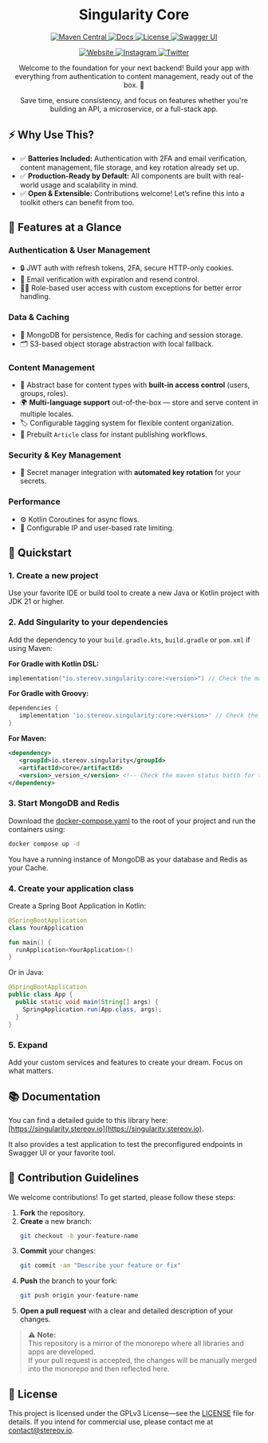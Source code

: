 <h1 style="text-align: center;">Singularity Core</h1>

<p style="text-align: center;">
  <a href="https://central.sonatype.com/artifact/io.stereov.singularity/core">
    <img src="https://img.shields.io/maven-central/v/io.stereov.singularity/core.svg?logo=apachemaven" alt="Maven Central">
  </a>
  <a href="https://singularity.stereov.io">
    <img src="https://img.shields.io/badge/docs-available-brightgreen?logo=docusaurus" alt="Docs">
  </a>
  <a href="https://github.com/antistereov/singularity-core?tab=GPL-3.0-1-ov-file">
    <img src="https://img.shields.io/github/license/antistereov/singularity-core?logo=gnu" alt="License">
  </a>
  <a href="https://singularity.stereov.io/swagger">
    <img src="https://img.shields.io/badge/API%20Docs-Swagger-85EA2D?logo=swagger" alt="Swagger UI">
  </a>
</p>

<p style="text-align: center;">
  <a href="https://stereov.io">
    <img src="https://img.shields.io/badge/My_Website-stereov.io-blue" alt="Website">
  </a>
  <a href="https://instagram.com/antistereov.coding">
    <img src="https://img.shields.io/badge/Instagram-@antistereov.coding-ff69b4?logo=instagram" alt="Instagram">
  </a>
  <a href="https://twitter.com/antistereov">
    <img src="https://img.shields.io/badge/X-@antistereov-1DA1F2?logo=x" alt="Twitter">
  </a>
</p>

<p style="text-align: center;">
  Welcome to the foundation for your next backend! 
  Build your app with everything from authentication to content management, ready out of the box. 🚀
</p>
<p style="text-align: center;">
  Save time, ensure consistency, and focus on features whether you're building an API,
  a microservice, or a full-stack app.
</p>

## ⚡ Why Use This?

- ✅ **Batteries Included:** Authentication with 2FA and email verification, content management, file storage, and key rotation already set up.
- ✅ **Production-Ready by Default:** All components are built with real-world usage and scalability in mind.
- ✅ **Open & Extensible:** Contributions welcome! Let’s refine this into a toolkit others can benefit from too.

## 🔐 Features at a Glance

### **Authentication & User Management**
- 🔒 JWT auth with refresh tokens, 2FA, secure HTTP-only cookies.
- 📧 Email verification with expiration and resend control.
- 🧑‍💻 Role-based user access with custom exceptions for better error handling.

### **Data & Caching**
- 💾 MongoDB for persistence, Redis for caching and session storage.
- 🗂️ S3-based object storage abstraction with local fallback.

### **Content Management**
- 🧩 Abstract base for content types with **built-in access control** (users, groups, roles).
- 🌍 **Multi-language support** out-of-the-box — store and serve content in multiple locales.
- 🏷️ Configurable tagging system for flexible content organization.
- 📝 Prebuilt `Article` class for instant publishing workflows.

### **Security & Key Management**
- 🔑 Secret manager integration with **automated key rotation** for your secrets.

### **Performance**
- ⚙️ Kotlin Coroutines for async flows.
- 🚦 Configurable IP and user-based rate limiting.

## 🚀 Quickstart

### 1. Create a new project

Use your favorite IDE or build tool to create a new Java or Kotlin project with JDK 21 or higher.

### 2. Add Singularity to your dependencies

Add the dependency to your `build.gradle.kts`, `build.gradle` or `pom.xml` if using Maven:

**For Gradle with Kotlin DSL:**
```kotlin
implementation("io.stereov.singularity:core:<version>") // Check the maven status batch for the latest version
```

**For Gradle with Groovy:**
```groovy
dependencies {
   implementation 'io.stereov.singularity:core:<version>' // Check the maven status batch for the latest version
}
```

**For Maven:**
```xml
<dependency>
   <groupId>io.stereov.singularity</groupId>
   <artifactId>core</artifactId>
   <version>_version_</version> <!-- Check the maven status batch for the latest version -->
</dependency>
```

### 3. Start MongoDB and Redis

Download the [docker-compose.yaml](https://github.com/antistereov/singularity-core/blob/354c7258e0b6416b108639224fc075d51830198b/infrastructure/docker/docker-compose.yaml) 
to the root of your project and run the containers using:

```bash
docker compose up -d
```

You have a running instance of MongoDB as your database and Redis as your Cache.

### 4. Create your application class

Create a Spring Boot Application in Kotlin:

```kotlin
@SpringBootApplication
class YourApplication

fun main() {
  runApplication<YourApplication>()
}
```

Or in Java:

```java
@SpringBootApplication
public class App {
  public static void main(String[] args) {
    SpringApplication.run(App.class, args);
  }
}
```
### 5. Expand

Add your custom services and features to create your dream. Focus on what matters.

## 📚 Documentation

You can find a detailed guide to this library here: [https://singularity.stereov.io](https://singularity.stereov.io).

It also provides a test application to test the preconfigured endpoints in Swagger UI or your favorite tool.

## 🤝 Contribution Guidelines

We welcome contributions! To get started, please follow these steps:

1. **Fork** the repository.
2. **Create** a new branch:
   ```bash
   git checkout -b your-feature-name
   ```
3. **Commit** your changes:
   ```bash
   git commit -am "Describe your feature or fix"
   ```
4. **Push** the branch to your fork:
   ```bash
   git push origin your-feature-name
   ```
5. **Open a pull request** with a clear and detailed description of your changes.

> ⚠️ **Note:**  
> This repository is a mirror of the monorepo where all libraries and apps are developed.  
> If your pull request is accepted, the changes will be manually merged into the monorepo and then reflected here.

## 📄 License

This project is licensed under the GPLv3 License—see the [LICENSE](../../LICENSE) file for details.
If you intend for commercial use, please contact me at [contact@stereov.io](mailto:contact@stereov.io).  
